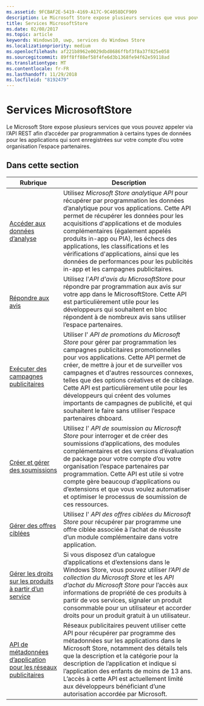 ```yaml
---
ms.assetid: 9FCBAF2E-5419-4169-A17C-9C4058DCF909
description: Le Microsoft Store expose plusieurs services que vous pouvez appeler via l’API REST afin d’accéder par programmation à certains types de données pour les applications qui sont enregistrées sur votre compte d’ou votre organisation l’espace partenaires.
title: Services MicrosoftStore
ms.date: 02/08/2017
ms.topic: article
keywords: Windows10, uwp, services du Windows Store
ms.localizationpriority: medium
ms.openlocfilehash: af221b8962e0029dbd8686ffbf3f8a37f825e058
ms.sourcegitcommit: 89ff8ff88ef58f4fe6d3b1368fe94f62e59118ad
ms.translationtype: MT
ms.contentlocale: fr-FR
ms.lasthandoff: 11/29/2018
ms.locfileid: "8192479"
---
```

# <a name="microsoft-store-services"></a>Services MicrosoftStore

Le Microsoft Store expose plusieurs services que vous pouvez appeler via l’API REST afin d’accéder par programmation à certains types de données pour les applications qui sont enregistrées sur votre compte d’ou votre organisation l’espace partenaires.

## <a name="in-this-section"></a>Dans cette section


| Rubrique            | Description                 |
|------------------|-----------------------------|
| [Accéder aux données d’analyse](access-analytics-data-using-windows-store-services.md) | Utilisez *Microsoft Store analytique API* pour récupérer par programmation les données d’analytique pour vos applications. Cette API permet de récupérer les données pour les acquisitions d'applications et de modules complémentaires (également appelés produits in-app ou PIA), les échecs des applications, les classifications et les vérifications d'applications, ainsi que les données de performances pour les publicités in-app et les campagnes publicitaires. |
| [Répondre aux avis](respond-to-reviews-using-windows-store-services.md) | Utilisez l'*API d'avis du MicrosoftStore* pour répondre par programmation aux avis sur votre app dans le MicrosoftStore. Cette API est particulièrement utile pour les développeurs qui souhaitent en bloc répondent à de nombreux avis sans utiliser l’espace partenaires.  |
| [Exécuter des campagnes publicitaires](run-ad-campaigns-using-windows-store-services.md) | Utiliser l' *API de promotions du Microsoft Store* pour gérer par programmation les campagnes publicitaires promotionnelles pour vos applications. Cette API permet de créer, de mettre à jour et de surveiller vos campagnes et d'autres ressources connexes, telles que des options créatives et de ciblage. Cette API est particulièrement utile pour les développeurs qui créent des volumes importants de campagnes de publicité, et qui souhaitent le faire sans utiliser l’espace partenaires dhboard. |
| [Créer et gérer des soumissions](create-and-manage-submissions-using-windows-store-services.md) | Utilisez l' *API de soumission au Microsoft Store* pour interroger et de créer des soumissions d’applications, des modules complémentaires et des versions d’évaluation de package pour votre compte d’ou votre organisation l’espace partenaires par programmation. Cette API est utile si votre compte gère beaucoup d’applications ou d’extensions et que vous voulez automatiser et optimiser le processus de soumission de ces ressources. |
| [Gérer des offres ciblées ](manage-targeted-offers-using-windows-store-services.md) | Utilisez l' *API des offres ciblées du Microsoft Store* pour récupérer par programme une offre ciblée associée à l’achat de réussite d’un module complémentaire dans votre application. |
| [Gérer les droits sur les produits à partir d’un service](view-and-grant-products-from-a-service.md)  | Si vous disposez d’un catalogue d’applications et d’extensions dans le Windows Store, vous pouvez utiliser *l’API de collection du Microsoft Store* et les *API d’achat du Microsoft Store* pour l’accès aux informations de propriété de ces produits à partir de vos services, signaler un produit consommable pour un utilisateur et accorder droits pour un produit gratuit à un utilisateur.  |
| [API de métadonnées d’application pour les réseaux publicitaires](app-metadata-api-for-advertising-networks.md)  | Réseaux publicitaires peuvent utiliser cette API pour récupérer par programme des métadonnées sur les applications dans le Microsoft Store, notamment des détails tels que la description et la catégorie pour la description de l’application et indique si l’application des enfants de moins de 13 ans. L’accès à cette API est actuellement limité aux développeurs bénéficiant d’une autorisation accordée par Microsoft.  |
